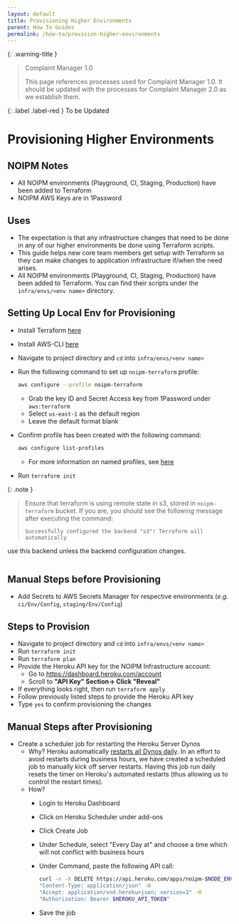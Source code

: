 ```yaml
---
layout: default
title: Provisioning Higher Environments
parent: How To Guides
permalink: /how-to/provision-higher-environments
---
```


{: .warning-title }
> Complaint Manager 1.0
>
> This page references processes used for Complaint Manager 1.0. It should be updated with the processes for Complaint Manager 2.0 as we establish them.

{: .label .label-red }
To be Updated

# Provisioning Higher Environments

## NOIPM Notes

- All NOIPM environments (Playground, CI, Staging, Production) have been added to Terraform
- NOIPM AWS Keys are in 1Password

## Uses

- The expectation is that any infrastructure changes that need to be done in any of our higher environments be done using Terraform scripts.
- This guide helps new core team members get setup with Terraform so they can make changes to application infrastructure if/when the need arises.
- All NOIPM environments (Playground, CI, Staging, Production) have been added to Terraform. You can find their scripts under the `infra/envs/<env name>` directory.

## Setting Up Local Env for Provisioning

- Install Terraform [here](https://learn.hashicorp.com/terraform/getting-started/install.html#install-terraform)
- Install AWS-CLI [here](https://docs.aws.amazon.com/cli/latest/userguide/install-cliv2-mac.html)
- Navigate to project directory and `cd` into `infra/envs/<env name>`
- Run the following command to set up `noipm-terraform` profile:

    ```bash
    aws configure --profile noipm-terraform
    ```

  - Grab the key ID and Secret Access key from 1Password under `aws:terraform`
  - Select `us-east-1` as the default region
  - Leave the default format blank

- Confirm profile has been created with the following command:

    ```bash
    aws configure list-profiles
    ```

  - For more information on named profiles, see [here](https://docs.aws.amazon.com/cli/latest/userguide/cli-configure-profiles.html)

- Run `terraform init`

{: .note }
> Ensure that terraform is using remote state in s3, stored in `noipm-terraform` bucket. If you are, you should see the following message after executing the command:
> ```Initializing the backend...
> Successfully configured the backend "s3"! Terraform will automatically
use this backend unless the backend configuration changes.
> ```

## Manual Steps before Provisioning

- Add Secrets to AWS Secrets Manager for respective environments (_e.g._ `ci/Env/Config`, `staging/Env/Config`)

## Steps to Provision

- Navigate to project directory and `cd` into `infra/envs/<env name>`
- Run `terraform init`
- Run `terraform plan`
- Provide the Heroku API key for the NOIPM Infrastructure account:
    - Go to https://dashboard.heroku.com/account
    - Scroll to **"API Key" Section-> Click "Reveal"**
- If everything looks right, then run `terraform apply`
- Follow previously listed steps to provide the Heroku API key
- Type `yes` to confirm provisioning the changes

## Manual Steps after Provisioning

- Create a scheduler job for restarting the Heroku Server Dynos
  - Why? Heroku automatically [restarts all Dynos daily](https://devcenter.heroku.com/articles/dynos#restarting). In an effort to avoid restarts during business hours, we have created a scheduled job to manually kick off server restarts. Having this job run daily resets the timer on Heroku's automated restarts (thus allowing us to control the restart times).
  - How?
    - Login to Heroku Dashboard
    - Click on Heroku Scheduler under add-ons
    - Click Create Job
    - Under Schedule, select "Every Day at" and choose a time which will not conflict with business hours
    - Under Command, paste the following API call:

        ```bash
        curl -n -X DELETE https://api.heroku.com/apps/noipm-$NODE_ENV/dynos -H
        "Content-Type: application/json" -H
        "Accept: application/vnd.heroku+json; version=3" -H
        "Authorization: Bearer $HEROKU_API_TOKEN"
        ```

    - Save the job
